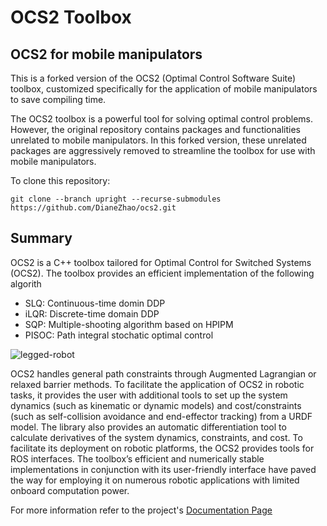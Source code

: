 # OCS2 Toolbox
## OCS2 for mobile manipulators
This is a forked version of the OCS2 (Optimal Control Software Suite) toolbox, customized specifically for the application of mobile manipulators to save compiling time.

The OCS2 toolbox is a powerful tool for solving optimal control problems. However, the original repository contains packages and functionalities unrelated to mobile manipulators. In this forked version, these unrelated packages are aggressively removed to streamline the toolbox for use with mobile manipulators.

To clone this repository:
```
git clone --branch upright --recurse-submodules https://github.com/DianeZhao/ocs2.git
```
## Summary
OCS2 is a C++ toolbox tailored for Optimal Control for Switched Systems (OCS2). The toolbox provides an efficient implementation of the following algorith

* SLQ: Continuous-time domin DDP
* iLQR: Discrete-time domain DDP
* SQP: Multiple-shooting algorithm based on HPIPM
* PISOC: Path integral stochatic optimal control

![legged-robot](https://leggedrobotics.github.io/ocs2/_static/gif/legged_robot.gif)

OCS2 handles general path constraints through Augmented Lagrangian or relaxed barrier methods. To facilitate the application of OCS2 in robotic tasks, it provides the user with additional tools to set up the system dynamics (such as kinematic or dynamic models) and cost/constraints (such as self-collision avoidance and end-effector tracking) from a URDF model. The library also provides an automatic differentiation tool to calculate derivatives of the system dynamics, constraints, and cost. To facilitate its deployment on robotic platforms, the OCS2 provides tools for ROS interfaces. The toolbox’s efficient and numerically stable implementations in conjunction with its user-friendly interface have paved the way for employing it on numerous robotic applications with limited onboard computation power.

For more information refer to the project's [Documentation Page](https://leggedrobotics.github.io/ocs2/) 
